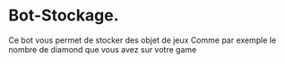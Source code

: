 # Bot-Stockage.
Ce bot vous permet de stocker des objet de jeux Comme par exemple le nombre de diamond que vous avez sur votre game
